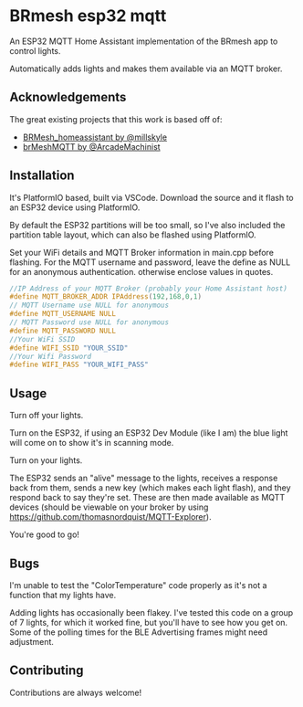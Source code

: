 
# BRmesh esp32 mqtt

An ESP32 MQTT Home Assistant implementation of the BRmesh app to control lights.

Automatically adds lights and makes them available via an MQTT broker.


## Acknowledgements

The great existing projects that this work is based off of:

 - [BRMesh_homeassistant by @millskyle](https://github.com/millskyle/BRMesh_homeassistant)
 - [brMeshMQTT by @ArcadeMachinist](https://github.com/ArcadeMachinist/brMeshMQTT)

## Installation

It's PlatformIO based, built via VSCode. Download the source and it flash to an ESP32 device using PlatformIO.

By default the ESP32 partitions will be too small, so I've also included the partition table layout, which can also be flashed using PlatformIO.

Set your WiFi details and MQTT Broker information in main.cpp before flashing.  For the MQTT username and password, leave the define as NULL for an anonymous authentication. otherwise enclose values in quotes.

```c
//IP Address of your MQTT Broker (probably your Home Assistant host)
#define MQTT_BROKER_ADDR IPAddress(192,168,0,1)
// MQTT Username use NULL for anonymous
#define MQTT_USERNAME NULL
// MQTT Password use NULL for anonymous
#define MQTT_PASSWORD NULL
//Your WiFi SSID
#define WIFI_SSID "YOUR_SSID"
//Your Wifi Password
#define WIFI_PASS "YOUR_WIFI_PASS"
```


    
## Usage

Turn off your lights.

Turn on the ESP32, if using an ESP32 Dev Module (like I am) the blue light will come on to show it's in scanning mode.

Turn on your lights.

The ESP32 sends an "alive" message to the lights, receives a response back from them, sends a new key (which makes each light flash), and they respond back to say they're set. These are then made available as MQTT devices (should be viewable on your broker by using https://github.com/thomasnordquist/MQTT-Explorer).

You're good to go!




## Bugs

I'm unable to test the "ColorTemperature" code properly as it's not a function that my lights have.

Adding lights has occasionally been flakey. I've tested this code on a group of 7 lights, for which it worked fine, but you'll have to see how you get on. Some of the polling times for the BLE Advertising frames might need adjustment.

## Contributing

Contributions are always welcome!

